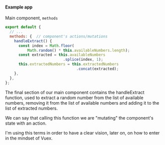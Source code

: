 #### Example app

Main component, `methods`

```js
export default {
  // ...
  methods: {  // component's actions/mutations
    handleExtract() {
      const index = Math.floor(
          Math.random() * this.availableNumbers.length);
      const extracted = this.availableNumbers
                          .splice(index, 1);
      this.extractedNumbers = this.extractedNumbers
                                .concat(extracted);
    },
  },
};
```

<aside class="notes">
The final section of our main component contains the handleExtract function,
used to extract a random number from the list of available numbers,
removing it from the list of available numbers and adding it to the list of extracted numbers.

We can say that calling this function we are "mutating" the component's state
with an action.

I'm using this terms in order to have a clear vision, later on, on how to enter in the mindset of Vuex.
</aside>
